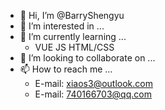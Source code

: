 - 👋 Hi, I’m @BarryShengyu
- 👀 I’m interested in ...
- 🌱 I’m currently learning ...
  -  VUE JS HTML/CSS
- 💞️ I’m looking to collaborate on ...
- 📫 How to reach me ...
  -  E-mail: xiaos3@outlook.com
  -  E-mail: 740166703@qq.com

<!---
BarryShengyu/BarryShengyu is a ✨ special ✨ repository because its `README.md` (this file) appears on your GitHub profile.
You can click the Preview link to take a look at your changes.
--->
